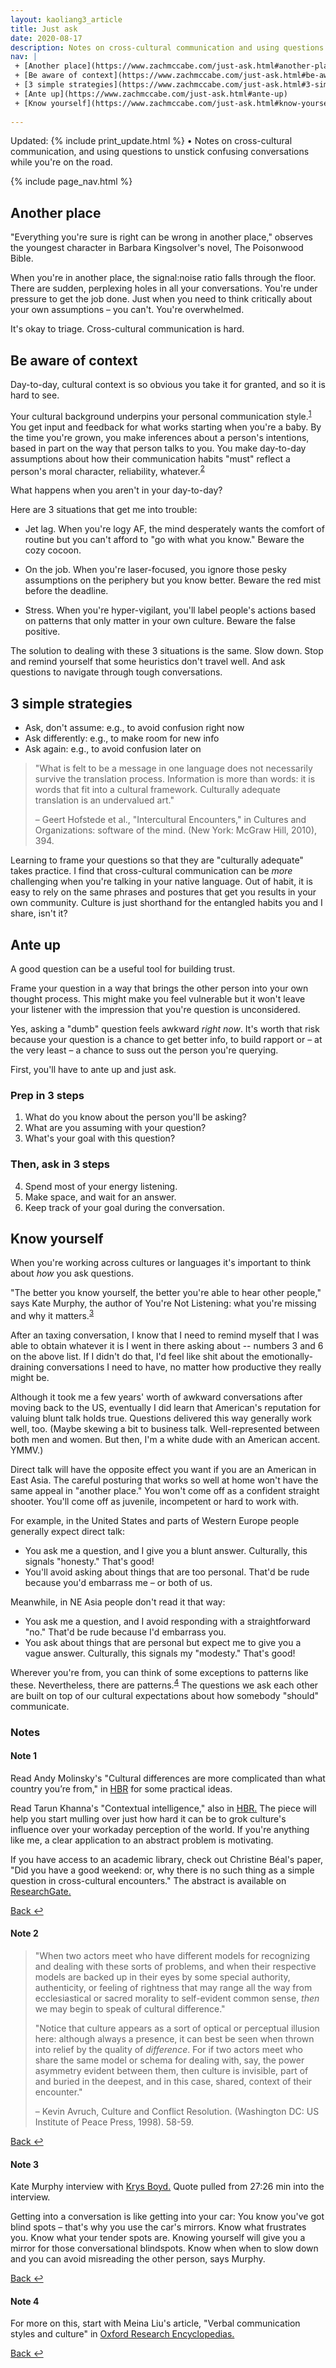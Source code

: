 ```yaml
---
layout: kaoliang3_article
title: Just ask
date: 2020-08-17
description: Notes on cross-cultural communication and using questions to unstick confusing conversations
nav: | 
 + [Another place](https://www.zachmccabe.com/just-ask.html#another-place)
 + [Be aware of context](https://www.zachmccabe.com/just-ask.html#be-aware-of-context)
 + [3 simple strategies](https://www.zachmccabe.com/just-ask.html#3-simple-strategies)
 + [Ante up](https://www.zachmccabe.com/just-ask.html#ante-up)
 + [Know yourself](https://www.zachmccabe.com/just-ask.html#know-yourself)
 
---
```




Updated: {% include print_update.html %} • Notes on cross-cultural communication, and using questions to unstick confusing conversations while you're on the road.



{% include page_nav.html %}



## Another place

"Everything you're sure is right can be wrong in another place," observes the youngest character in Barbara Kingsolver's novel, The Poisonwood Bible.

When you're in another place, the signal:noise ratio falls through the floor. There are sudden, perplexing holes in all your conversations. You're under pressure to get the job done. Just when you need to think critically about your own assumptions – you can't. You're overwhelmed.

It's okay to triage. Cross-cultural communication is hard.



## Be aware of context

Day-to-day, cultural context is so obvious you take it for granted, and so it is hard to see.

Your cultural background underpins your personal communication style.<sup><a id="ref-1" href="#note-1" alt="footnote">1</a></sup> You get input and feedback for what works starting when you're a baby. By the time you're grown, you make inferences about a person's intentions, based in part on the way that person talks to you. You make day-to-day assumptions about how their communication habits "must" reflect a person's moral character, reliability, whatever.<sup><a id="ref-2" href="#note-2" alt="footnote">2</a></sup>

What happens when you aren't in your day-to-day?

Here are 3 situations that get me into trouble:

- Jet lag. When you're logy AF, the mind desperately wants the comfort of routine but you can't afford to "go with what you know." Beware the cozy cocoon.

- On the job. When you're laser-focused, you ignore those pesky assumptions on the periphery but you know better. Beware the red mist before the deadline.

- Stress. When you're hyper-vigilant, you'll label people's actions based on patterns that only matter in your own culture. Beware the false positive.

The solution to dealing with these 3 situations is the same. Slow down. Stop and remind yourself that some heuristics don't travel well. And ask questions to navigate through tough conversations.



## 3 simple strategies

+ Ask, don't assume: e.g., to avoid confusion right now
+ Ask differently: e.g., to make room for new info
+ Ask again: e.g., to avoid confusion later on

>"What is felt to be a message in one language does not necessarily survive the translation process. Information is more than words: it is words that fit into a cultural framework. Culturally adequate translation is an undervalued art."
>
> – Geert Hofstede et al., "Intercultural Encounters," in Cultures and Organizations: software of the mind. (New York: McGraw Hill, 2010), 394.

Learning to frame your questions so that they are "culturally adequate" takes practice. I find that cross-cultural communication can be *more* challenging when you're talking in your native language.  Out of habit, it is easy to rely on the same phrases and postures that get you results in your own community. Culture is just shorthand for the entangled habits you and I share, isn't it?



## Ante up

A good question can be a useful tool for building trust. 

Frame your question in a way that brings the other person into your own thought process. This might make you feel vulnerable but it won't leave your listener with the impression that you're question is unconsidered.

Yes, asking a "dumb" question feels awkward *right now*. It's worth that risk because your question is a chance to get better info, to build rapport or – at the very least – a chance to suss out the person you're querying.

First, you'll have to ante up and just ask.

### Prep in 3 steps 

1. What do you know about the person you'll be asking?
2. What are you assuming with your question?
3. What's your goal with this question?

### Then, ask in 3 steps

4. Spend most of your energy listening.
5. Make space, and wait for an answer.
6. Keep track of your goal during the conversation.



## Know yourself

When you're working across cultures or languages it's important to think about *how* you ask questions.

"The better you know yourself, the better you're able to hear other people," says Kate Murphy, the author of You're Not Listening: what you're missing and why it matters.<sup><a id="ref-3" href="#note-3" alt="footnote">3</a></sup>

After an taxing conversation, I know that I need to remind myself that I was able to obtain whatever it is I went in there asking about -- numbers 3 and 6 on the above list. If I didn't do that, I'd feel like shit about the emotionally-draining conversations I need to have, no matter how productive they really might be.

Although it took me a few years' worth of awkward conversations after moving back to the US, eventually I did learn that American's reputation for valuing blunt talk holds true. Questions delivered this way generally work well, too. (Maybe skewing a bit to business talk. Well-represented between both men and women. But then, I'm a white dude with an American accent. YMMV.)

Direct talk will have the opposite effect you want if you are an American in East Asia. The careful posturing that works so well at home won't have the same appeal in "another place." You won't come off as a confident straight shooter. You'll come off as juvenile, incompetent or hard to work with.

For example, in the United States and parts of Western Europe people generally expect direct talk: 

+ You ask me a question, and I give you a blunt answer. Culturally, this signals "honesty." That's good!
+ You'll avoid asking about things that are too personal. That'd be rude because you'd embarrass me – or both of us.

Meanwhile, in NE Asia people don't read it that way:

+ You ask me a question, and I avoid responding with a straightforward "no." That'd be rude because I'd embarrass you.
+ You ask about things that are personal but expect me to give you a vague answer. Culturally, this signals my "modesty." That's good!

Wherever you're from, you can think of some exceptions to patterns like these. Nevertheless, there are patterns.<sup><a id="ref-4" href="#note-4" alt="footnote">4</a></sup> The questions we ask each other are built on top of our cultural expectations about how somebody "should" communicate.




### Notes

#### Note 1

Read Andy Molinsky's "Cultural differences are more complicated than what country you’re from," in [HBR](https://hbr.org/2016/01/cultural-differences-are-more-complicated-than-what-country-youre-from) for some practical ideas.

Read Tarun Khanna's "Contextual intelligence," also in [HBR.](https://hbr.org/2014/09/contextual-intelligence) The piece will help you start mulling over just how hard it can be to grok culture's influence over your workaday perception of the world. If you're anything like me, a clear application to an abstract problem is motivating.

If you have access to an academic library, check out Christine Béal's paper, "Did you have a good weekend: or, why there is no such thing as a simple question in cross-cultural encounters." The abstract is available on [ResearchGate.](https://www.researchgate.net/publication/234558796_Did_You_Have_a_Good_Weekend_Or_Why_There_Is_No_Such_Thing_as_a_Simple_Question_in_Cross-Cultural_Encounters)

<a href="#ref-1" alt="back">Back ↩</a>



#### Note 2

>"When two actors meet who have different models for recognizing and dealing with these sorts of problems, and when their respective models are backed up in their eyes by some special authority, authenticity, or feeling of rightness that may range all the way from ecclesiastical or sacred morality to self-evident common sense, *then* we may begin to speak of cultural difference."
>
>"Notice that culture appears as a sort of optical or perceptual illusion here: although always a presence, it can best be seen when thrown into relief by the quality of *difference*. For if two actors meet who share the same model or schema for dealing with, say, the power asymmetry evident between them, then culture is invisible, part of and buried in the deepest, and in this case, shared, context of their encounter."
>
> – Kevin Avruch, Culture and Conflict Resolution. (Washington DC: US Institute of Peace Press, 1998). 58-59.

<a href="#ref-2" alt="back">Back ↩</a>



#### Note 3

Kate Murphy interview with [Krys Boyd.](https://think.kera.org/2020/03/12/why-no-one-listens-to-you/) Quote pulled from 27:26 min into the interview.

Getting into a conversation is like getting into your car: You know you've got blind spots – that's why you use the car's mirrors. Know what frustrates you. Know what your tender spots are. Knowing yourself will give you a mirror for those conversational blindspots.  Know when when to slow down and you can avoid misreading the other person, says Murphy.

<a href="#ref-3" alt="back">Back ↩</a>



#### Note 4

For more on this, start with Meina Liu's article, "Verbal communication styles and culture" in [Oxford Research Encyclopedias.](https://doi.org/10.1093/acrefore/9780190228613.013.162)

<a href="#ref-4" alt="back">Back ↩</a>
